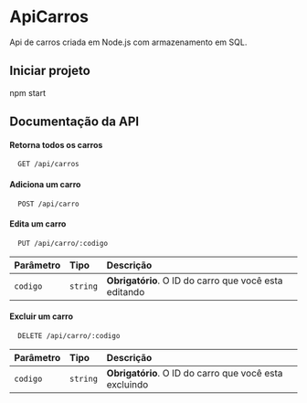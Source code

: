 
# ApiCarros

Api de carros criada em Node.js com armazenamento em SQL. 




## Iniciar projeto

npm start




## Documentação da API

#### Retorna todos os carros

```http
  GET /api/carros
```

#### Adiciona um carro

```http
  POST /api/carro
```

#### Edita um carro

```http
  PUT /api/carro/:codigo
```

| Parâmetro   | Tipo       | Descrição                                   |
| :---------- | :--------- | :------------------------------------------ |
| `codigo`      | `string` | **Obrigatório**. O ID do carro que você esta editando |

#### Excluir um carro

```http
  DELETE /api/carro/:codigo
```

| Parâmetro   | Tipo       | Descrição                                   |
| :---------- | :--------- | :------------------------------------------ |
| `codigo`      | `string` | **Obrigatório**. O ID do carro que você esta excluindo |

